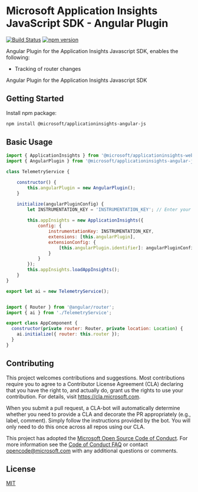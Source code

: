 # Microsoft Application Insights JavaScript SDK - Angular Plugin

[![Build Status](https://travis-ci.org/microsoft/ApplicationInsights-JS.svg?branch=master)](https://travis-ci.org/microsoft/ApplicationInsights-JS)
[![npm version](https://badge.fury.io/js/%40microsoft%2Fapplicationinsights-analytics-js.svg)]()

Angular Plugin for the Application Insights Javascript SDK, enables the following:

- Tracking of router changes

Angular Plugin for the Application Insights Javascript SDK

## Getting Started

Install npm package:

```bash
npm install @microsoft/applicationinsights-angular-js
```

## Basic Usage

```js
import { ApplicationInsights } from '@microsoft/applicationinsights-web';
import { AngularPlugin } from '@microsoft/applicationinsights-angular-js';

class TelemetryService {

    constructor() {
        this.angularPlugin = new AngularPlugin();
    }

    initialize(angularPluginConfig) {
        let INSTRUMENTATION_KEY = 'INSTRUMENTATION_KEY'; // Enter your instrumentation key here
        
        this.appInsights = new ApplicationInsights({
            config: {
                instrumentationKey: INSTRUMENTATION_KEY,
                extensions: [this.angularPlugin],
                extensionConfig: {
                    [this.angularPlugin.identifier]: angularPluginConfig
                }
            }
        });
        this.appInsights.loadAppInsights();
    }
}

export let ai = new TelemetryService();


import { Router } from '@angular/router';
import { ai } from './TelemetryService';

export class AppComponent {
  constructor(private router: Router, private location: Location) {
    ai.initialize({ router: this.router });
  }
}

```

## Contributing

This project welcomes contributions and suggestions.  Most contributions require you to agree to a
Contributor License Agreement (CLA) declaring that you have the right to, and actually do, grant us
the rights to use your contribution. For details, visit https://cla.microsoft.com.

When you submit a pull request, a CLA-bot will automatically determine whether you need to provide
a CLA and decorate the PR appropriately (e.g., label, comment). Simply follow the instructions
provided by the bot. You will only need to do this once across all repos using our CLA.

This project has adopted the [Microsoft Open Source Code of Conduct](https://opensource.microsoft.com/codeofconduct/).
For more information see the [Code of Conduct FAQ](https://opensource.microsoft.com/codeofconduct/faq/) or
contact [opencode@microsoft.com](mailto:opencode@microsoft.com) with any additional questions or comments.

## License

[MIT](LICENSE)

